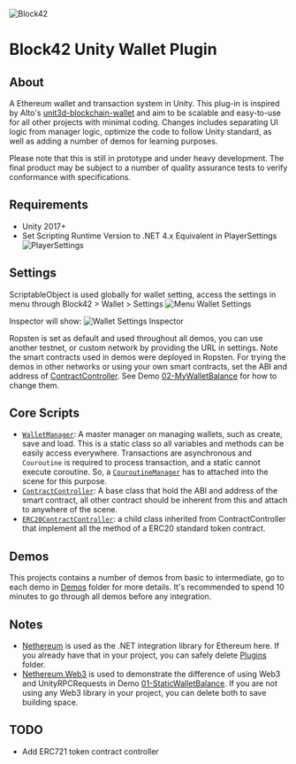 ![Block42](http://assets.block42.world/images/icons/block42_logo_200.png)

# Block42 Unity Wallet Plugin

## About
A Ethereum wallet and transaction system in Unity. This plug-in is inspired by Alto's [unit3d-blockchain-wallet](https://github.com/alto-io/unity3d-blockchain-wallet) and aim to be scalable and easy-to-use for all other projects with minimal coding. Changes includes separating UI logic from manager logic, optimize the code to follow Unity standard, as well as adding a number of demos for learning purposes.

Please note that this is still in prototype and under heavy development. The final product may be subject to a number of quality assurance tests to verify conformance with specifications.

## Requirements
- Unity 2017+
- Set Scripting Runtime Version to .NET 4.x Equivalent in PlayerSettings
![PlayerSettings](Documents/Intro/00_playersettings.png)

## Settings
ScriptableObject is used globally for wallet setting, access the settings in menu through Block42 > Wallet > Settings
![Menu Wallet Settings](Documents/Intro/01_menu_wallet_settings.png)

Inspector will show:
![Wallet Settings Inspector](Documents/Intro/02_wallet_settings_inspector.png)

Ropsten is set as default and used throughout all demos, you can use another testnet, or custom network by providing the URL in settings. Note the smart contracts used in demos were deployed in Ropsten. For trying the demos in other networks or using your own smart contracts, set the ABI and address of [ContractController](Assets/Block42/Wallet/Scripts/Contracts/ContractController.cs). See Demo [02-MyWalletBalance](Assets/Block42/Wallet/Demos/02-MyWalletBalance) for how to change them.

## Core Scripts
- [`WalletManager`](Assets/Block42/Wallet/Scripts/WalletManager.cs): A master manager on managing wallets, such as create, save and load. This is a static class so all variables and methods can be easily access everywhere. Transactions are asynchronous and `Couroutine` is required to process transaction, and a static cannot execute coroutine. So, a [`CouroutineManager`](Assets/Block42/Common/Utils/CoroutineManager.cs) has to attached into the scene for this purpose.
- [`ContractController`](Assets/Block42/Wallet/Scripts/Contracts/ContractController.cs): A base class that hold the ABI and address of the smart contract, all other contract should be inherent from this and attach to anywhere of the scene.
- [`ERC20ContractController`](Assets/Block42/Wallet/Scripts/Contracts/ContractController.cs): a child class inherited from ContractController that implement all the method of a ERC20 standard token contract. 

## Demos
This projects contains a number of demos from basic to intermediate, go to each demo in [Demos](Assets/Block42/Wallet/Demos) folder for more details. It's recommended to spend 10 minutes to go through all demos before any integration.


## Notes
- [Nethereum](https://github.com/Nethereum/Nethereum) is used as the .NET integration library for Ethereum here. If you already have that in your project, you can safely delete [Plugins](Assets/Block42/Plugins) folder. 
- [Nethereum.Web3](Assets/Block42/Plugins/Nethereum/Nethereum.Web3.dll) is used to demonstrate the difference of using Web3 and UnityRPCRequests in Demo [01-StaticWalletBalance](Assets/Block42/Wallet/Demos/01-StaticWalletBalance). If you are not using any Web3 library in your project, you can delete both to save building space.

## TODO
- Add ERC721 token contract controller